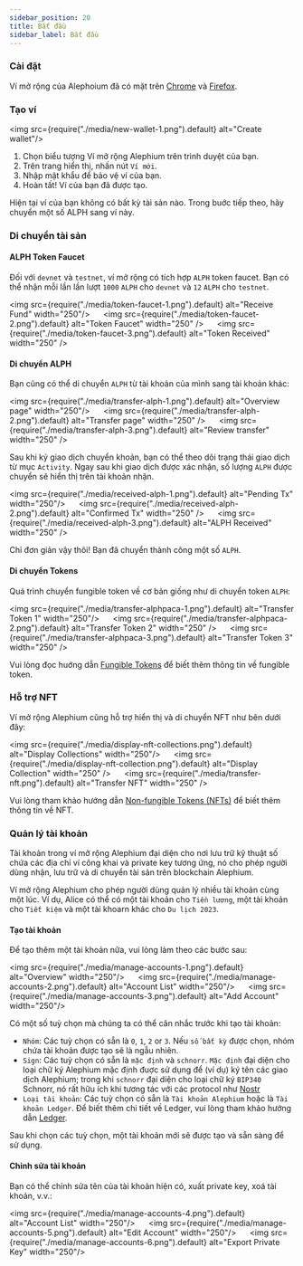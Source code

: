 ```yaml
---
sidebar_position: 20
title: Bắt đầu
sidebar_label: Bắt đầu
---
```


### Cài đặt 

Ví mở rộng của Alephoium đã có mặt trên [Chrome](https://chrome.google.com/webstore/detail/alephium-extension-wallet/gdokollfhmnbfckbobkdbakhilldkhcj) và [Firefox](https://addons.mozilla.org/en-US/firefox/addon/alephiumextensionwallet/).

### Tạo ví

<img src={require("./media/new-wallet-1.png").default} alt="Create wallet"/>

1. Chọn biểu tượng Ví mở rộng Alephium trên trình duyệt của bạn.
2. Trên trang hiển thị, nhấn nút `Ví mới`. 
3. Nhập mật khẩu để bảo vệ ví của bạn. 
4. Hoàn tất! Ví của bạn đã được tạo. 

Hiện tại ví của bạn không có bất kỳ tài sản nào. Trong buớc tiếp theo, hãy chuyển một số ALPH sang ví này. 

### Di chuyển tài sản

#### ALPH Token Faucet

Đối với `devnet` và `testnet`, ví mở rộng có tích hợp `ALPH` token faucet. Bạn có thể nhận mỗi lần lần lượt `1000` `ALPH` cho `devnet` và `12` `ALPH` cho `testnet`.

<img src={require("./media/token-faucet-1.png").default} alt="Receive Fund" width="250"/>
&nbsp;&nbsp;&nbsp;&nbsp;
<img src={require("./media/token-faucet-2.png").default} alt="Token Faucet" width="250" />
&nbsp;&nbsp;&nbsp;&nbsp;
<img src={require("./media/token-faucet-3.png").default} alt="Token Received" width="250" />

#### Di chuyển ALPH

Bạn cũng có thể di chuyển `ALPH` từ tài khoản của mình sang tài khoản khác:

<img src={require("./media/transfer-alph-1.png").default} alt="Overview page" width="250"/>
&nbsp;&nbsp;&nbsp;&nbsp;
<img src={require("./media/transfer-alph-2.png").default} alt="Transfer page" width="250" />
&nbsp;&nbsp;&nbsp;&nbsp;
<img src={require("./media/transfer-alph-3.png").default} alt="Review transfer" width="250" />

Sau khi ký giao dịch chuyển khoản, bạn có thể theo dõi trạng thái giao dịch từ mục `Activity`. Ngay sau khi giao dịch được xác nhận, số lượng `ALPH` được chuyển sẽ hiển thị trên tài khoản nhận.

<img src={require("./media/received-alph-1.png").default} alt="Pending Tx" width="250"/>
&nbsp;&nbsp;&nbsp;&nbsp;
<img src={require("./media/received-alph-2.png").default} alt="Confirmed Tx" width="250" />
&nbsp;&nbsp;&nbsp;&nbsp;
<img src={require("./media/received-alph-3.png").default} alt="ALPH Received" width="250" />

Chỉ đơn giản vậy thôi! Bạn đã chuyển thành công một số `ALPH`.

#### Di chuyển Tokens

Quá trình chuyển fungible token về cơ bản giống như di chuyển token `ALPH`:

<img src={require("./media/transfer-alphpaca-1.png").default} alt="Transfer Token 1" width="250"/>
&nbsp;&nbsp;&nbsp;&nbsp;
<img src={require("./media/transfer-alphpaca-2.png").default} alt="Transfer Token 2" width="250" />
&nbsp;&nbsp;&nbsp;&nbsp;
<img src={require("./media/transfer-alphpaca-3.png").default} alt="Transfer Token 3" width="250" />

Vui lòng đọc huớng dẫn [Fungible Tokens](/tokens/fungible-tokens) để biết thêm thông tin về fungible token.

### Hỗ trợ NFT 

Ví mở rộng Alephium cũng hỗ trợ hiển thị và di chuyển NFT như bên dưới đây:

<img src={require("./media/display-nft-collections.png").default} alt="Display Collections" width="250"/>
&nbsp;&nbsp;&nbsp;&nbsp;
<img src={require("./media/display-nft-collection.png").default} alt="Display Collection" width="250" />
&nbsp;&nbsp;&nbsp;&nbsp;
<img src={require("./media/transfer-nft.png").default} alt="Transfer NFT" width="250" />

Vui lòng tham khảo hướng dẫn [Non-fungible Tokens (NFTs)](/tokens/non-fungible-tokens) để biết thêm thông tin về NFT.

### Quản lý tài khoản 

Tài khoản trong ví mở rộng Alephium đại diện cho nơi lưu trữ kỹ thuật số chứa các địa chỉ ví công khai và private key tương ứng, nó cho phép người dùng nhận, lưu trữ và di chuyển tài sản trên blockchain Alephium. 

Ví mở rộng Alephium cho phép người dùng quản lý nhiều tài khoản cùng một lúc. Ví dụ, Alice có thể có một tài khoản cho `Tiền lương`, một tài khoản cho `Tiết kiệm` và một tài khoarn khác cho `Du lịch 2023`. 

#### Tạo tài khoản 
Để tạo thêm một tài khoản nữa, vui lòng làm theo các bước sau:

<img src={require("./media/manage-accounts-1.png").default} alt="Overview" width="250"/>
&nbsp;&nbsp;&nbsp;&nbsp;
<img src={require("./media/manage-accounts-2.png").default} alt="Account List" width="250"/>
&nbsp;&nbsp;&nbsp;&nbsp;
<img src={require("./media/manage-accounts-3.png").default} alt="Add Account" width="250"/>

Có một số tuỳ chọn mà chúng ta có thể cân nhắc trước khi tạo tài khoản:

- `Nhóm`: Các tuỳ chọn có sẵn là `0`, `1`, `2` or `3`. Nếu `số bất kỳ` được chọn, nhóm chứa tài khoản được tạo sẽ là ngẫu nhiên. 
- `Sign`: Các tuỳ chọn có sẵn là `mặc định` và `schnorr`. `Mặc định` đại diện cho loại chữ ký Alephium mặc định đuợc sử dụng để (ví dụ) ký tên các giao dịch Alephium; trong khi `schnorr` đại diện cho loại chữ ký `BIP340` Schnorr, nó rất hữu ích khi tương tác với các protocol như [Nostr](https://nostr.com/)
- `Loại tài khoản`: Các tuỳ chọn có sẵn là `Tài khoản Alephium` hoặc là `Tài khoản Ledger`. Để biết thêm chi tiết về Ledger, vui lòng tham khảo hướng dẫn [Ledger](/wallet/ledger).

Sau khi chọn các tuỳ chọn, một tài khoản mới sẽ được tạo và sẵn sàng để sử dụng.

#### Chỉnh sửa tài khoản 

Bạn có thể chỉnh sửa tên của tài khoản hiện có, xuất private key, xoá tài khoản, v.v.:

<img src={require("./media/manage-accounts-4.png").default} alt="Account List" width="250"/>
&nbsp;&nbsp;&nbsp;&nbsp;
<img src={require("./media/manage-accounts-5.png").default} alt="Edit Account" width="250"/>
&nbsp;&nbsp;&nbsp;&nbsp;
<img src={require("./media/manage-accounts-6.png").default} alt="Export Private Key" width="250"/>
